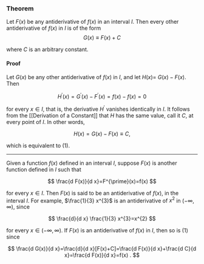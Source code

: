 ### Theorem
Let $F(x)$ be any antiderivative of $f(x)$ in an interval $I$. Then every other antiderivative of $f(x)$ in $I$ is of the form 
$$
G(x) \equiv F(x)+C \tag{1}
$$

where $C$ is an arbitrary constant.

#### Proof
Let $G(x)$ be any other antiderivative of $f(x)$ in $I$, and let $H(x)=$ $G(x)-F(x)$. Then

$$
H^{\prime}(x)=G^{\prime}(x)-F^{\prime}(x)=f(x)-f(x)=0
$$

for every $x \in I$, that is, the derivative $H^{\prime}$ vanishes identically in $I$. It follows from the [[Derivation of a Constant]] that $H$ has the same value, call it $C$, at every point of $I$. In other words,

$$
H(x)=G(x)-F(x) \equiv C,
$$

which is equivalent to (1).

---

Given a function $f(x)$ defined in an interval $I$, suppose $F(x)$ is another function defined in $I$ such that

$$
\frac{d F(x)}{d x}=F^{\prime}(x)=f(x)
$$

for every $x \in I$. Then $F(x)$ is said to be an antiderivative of $f(x)$, in the interval $I$. For example, $\frac{1}{3} x^{3}$ is an antiderivative of $x^{2}$ in $(-\infty, \infty)$, since

$$
\frac{d}{d x} \frac{1}{3} x^{3}=x^{2}
$$

for every $x \in(-\infty, \infty)$. If $F(x)$ is an antiderivative of $f(x)$ in $I$, then so is (1) since

$$
\frac{d G(x)}{d x}=\frac{d}{d x}[F(x)+C]=\frac{d F(x)}{d x}+\frac{d C}{d x}=\frac{d F(x)}{d x}=f(x) .
$$




